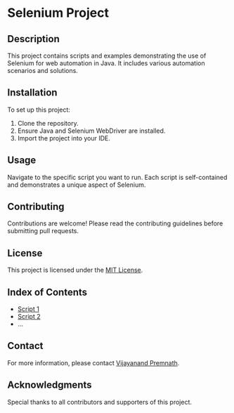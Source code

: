# Selenium Project

## Description
This project contains scripts and examples demonstrating the use of Selenium for web automation in Java. It includes various automation scenarios and solutions.

## Installation
To set up this project:
1. Clone the repository.
2. Ensure Java and Selenium WebDriver are installed.
3. Import the project into your IDE.

## Usage
Navigate to the specific script you want to run. Each script is self-contained and demonstrates a unique aspect of Selenium.

## Contributing
Contributions are welcome! Please read the contributing guidelines before submitting pull requests.

## License
This project is licensed under the [MIT License](LICENSE).

## Index of Contents
- [Script 1](path/to/script1.java)
- [Script 2](path/to/script2.java)
- ...

## Contact
For more information, please contact [Vijayanand Premnath](vpvijayanand@gmail.com).

## Acknowledgments
Special thanks to all contributors and supporters of this project.

